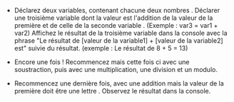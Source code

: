 * Déclarez deux variables, contenant chacune deux nombres .
Déclarer une troisième variable dont la valeur est l'addition de la valeur de la première et de celle de la seconde variable . (Exemple : var3 = var1 + var2)
Affichez le résultat de la troisième variable dans la console avec la phrase "Le résultat de [valeur de la variable1] + [valeur de la variable2] est" suivie du résultat.
(exemple : Le résultat de 8 + 5 = 13)

* Encore une fois ! Recommencez mais cette fois ci avec une soustraction, puis avec une multiplication, une division et un modulo.

* Recommencez une dernière fois, avec une addition mais la valeur de la première doit être une lettre . Observez le résultat dans la console.
